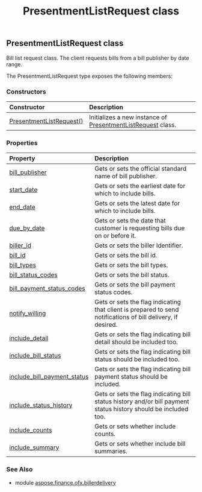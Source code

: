﻿---
title: PresentmentListRequest class
second_title: Aspose.Finance for Python via .NET API References
description: 
type: docs
weight: 260
url: /python-net/aspose.finance.ofx.billerdelivery/presentmentlistrequest/
is_root: false
---

## PresentmentListRequest class

Bill list request class. The client requests bills from a bill publisher by date range.



The PresentmentListRequest type exposes the following members:

### Constructors
| Constructor | Description |
| :- | :- |
| [PresentmentListRequest()](/finance/python-net/aspose.finance.ofx.billerdelivery/presentmentlistrequest/__init__/#) | Initializes a new instance of [PresentmentListRequest](/finance/python-net/aspose.finance.ofx.billerdelivery/presentmentlistrequest) class. |


### Properties
| Property | Description |
| :- | :- |
| [bill_publisher](/finance/python-net/aspose.finance.ofx.billerdelivery/presentmentlistrequest/bill_publisher) | Gets or sets the official standard name of bill publisher. |
| [start_date](/finance/python-net/aspose.finance.ofx.billerdelivery/presentmentlistrequest/start_date) | Gets or sets the earliest date for which to include bills. |
| [end_date](/finance/python-net/aspose.finance.ofx.billerdelivery/presentmentlistrequest/end_date) | Gets or sets the latest date for which to include bills. |
| [due_by_date](/finance/python-net/aspose.finance.ofx.billerdelivery/presentmentlistrequest/due_by_date) | Gets or sets the date that customer is requesting bills due on or before it. |
| [biller_id](/finance/python-net/aspose.finance.ofx.billerdelivery/presentmentlistrequest/biller_id) | Gets or sets the biller Identifier. |
| [bill_id](/finance/python-net/aspose.finance.ofx.billerdelivery/presentmentlistrequest/bill_id) | Gets or sets the bill id. |
| [bill_types](/finance/python-net/aspose.finance.ofx.billerdelivery/presentmentlistrequest/bill_types) | Gets or sets the bill types. |
| [bill_status_codes](/finance/python-net/aspose.finance.ofx.billerdelivery/presentmentlistrequest/bill_status_codes) | Gets or sets the bill status. |
| [bill_payment_status_codes](/finance/python-net/aspose.finance.ofx.billerdelivery/presentmentlistrequest/bill_payment_status_codes) | Gets or sets the bill payment status codes. |
| [notify_willing](/finance/python-net/aspose.finance.ofx.billerdelivery/presentmentlistrequest/notify_willing) | Gets or sets the flag indicating that client is prepared to send notifications of bill delivery, if desired. |
| [include_detail](/finance/python-net/aspose.finance.ofx.billerdelivery/presentmentlistrequest/include_detail) | Gets or sets the flag indicating bill detail should be included too. |
| [include_bill_status](/finance/python-net/aspose.finance.ofx.billerdelivery/presentmentlistrequest/include_bill_status) | Gets or sets the flag indicating bill status should be included too. |
| [include_bill_payment_status](/finance/python-net/aspose.finance.ofx.billerdelivery/presentmentlistrequest/include_bill_payment_status) | Gets or sets the flag indicating bill payment status should be included. |
| [include_status_history](/finance/python-net/aspose.finance.ofx.billerdelivery/presentmentlistrequest/include_status_history) | Gets or sets the flag indicating bill status history and/or bill payment status history should be included too. |
| [include_counts](/finance/python-net/aspose.finance.ofx.billerdelivery/presentmentlistrequest/include_counts) | Gets or sets whether include counts. |
| [include_summary](/finance/python-net/aspose.finance.ofx.billerdelivery/presentmentlistrequest/include_summary) | Gets or sets whether include bill summaries. |


### See Also

* module [aspose.finance.ofx.billerdelivery](../)
